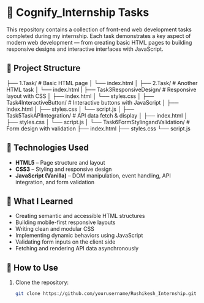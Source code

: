 # 💼 Cognify_Internship Tasks

This repository contains a collection of front-end web development tasks completed during my internship. Each task demonstrates a key aspect of modern web development — from creating basic HTML pages to building responsive designs and interactive interfaces with JavaScript.

## 📁 Project Structure

├── 1.Task/ # Basic HTML page
│ └── index.html
│
├── 2.Task/ # Another HTML task
│ └── index.html
|
├── Task3ResponsiveDesign/ # Responsive layout with CSS
│ ├── index.html
│ └── styles.css
│
├── Task4InteractiveButton/ # Interactive buttons with JavaScript
│ ├── index.html
│ ├── styles.css
│ └── script.js
│
├── Task5TaskAPIIntegration/ # API data fetch & display
│ ├── index.html
│ ├── styles.css
│ └── script.js
│
└── Task6FormStylingandValidation/ # Form design with validation
├── index.html
├── styles.css
└── script.js

## 🚀 Technologies Used

- **HTML5** – Page structure and layout
- **CSS3** – Styling and responsive design
- **JavaScript (Vanilla)** – DOM manipulation, event handling, API integration, and form validation

## 🧠 What I Learned

- Creating semantic and accessible HTML structures
- Building mobile-first responsive layouts
- Writing clean and modular CSS
- Implementing dynamic behaviors using JavaScript
- Validating form inputs on the client side
- Fetching and rendering API data asynchronously

## 🔗 How to Use

1. Clone the repository:
   ```bash
   git clone https://github.com/yourusername/Rushikesh_Internship.git
   

